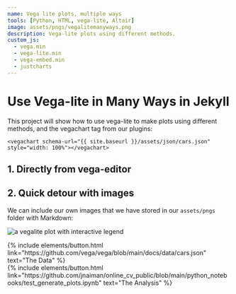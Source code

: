 ```yaml
---
name: Vega lite plots, multiple ways
tools: [Python, HTML, vega-lite, Altair]
image: assets/pngs/vegalitemanyways.png
description: Vega-lite plots using different methods.
custom_js:
  - vega.min
  - vega-lite.min
  - vega-embed.min
  - justcharts
---
```



# Use Vega-lite in Many Ways in Jekyll

This project will show how to use vega-lite to make plots using different methods, and the vegachart tag from our plugins:

```
<vegachart schema-url="{{ site.baseurl }}/assets/json/cars.json" style="width: 100%"></vegachart>
```

## 1. Directly from vega-editor

<vegachart schema-url="{{ site.baseurl }}/assets/json/vega_editor_plot1.json" style="width: 100%"></vegachart>

<vegachart schema-url="{{ site.baseurl }}/assets/json/vega_editor_plot2.json" style="width: 100%"></vegachart>

## 2. Quick detour with images

We can include our own images that we have stored in 
our `assets/pngs` folder with Markdown:

![a vegalite plot with interactive legend]("{{site.baseurl}}/assets/json/vegalitemanyways.png")









<!-- these are written in a combo of html and liquid --> 

<div class="left">
{% include elements/button.html link="https://github.com/vega/vega/blob/main/docs/data/cars.json" text="The Data" %}
</div>


<div class="right">
{% include elements/button.html link="https://github.com/jnaiman/online_cv_public/blob/main/python_notebooks/test_generate_plots.ipynb" text="The Analysis" %}
</div>

